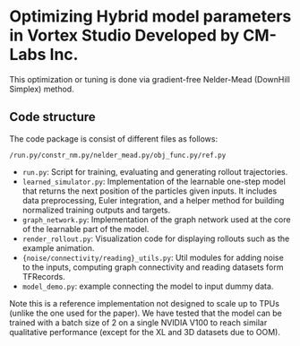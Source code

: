 # Optimizing Hybrid model parameters in Vortex Studio Developed by CM-Labs Inc.

This optimization or tuning is done via gradient-free Nelder-Mead (DownHill Simplex) method.

## Code structure
The code package is consist of different files as follows:

```
/run.py/constr_nm.py/nelder_mead.py/obj_func.py/ref.py
```

* `run.py`: Script for training, evaluating and generating rollout trajectories.
* `learned_simulator.py`: Implementation of the learnable one-step model that returns the next position of the particles given inputs. It includes data preprocessing, Euler integration, and a helper method for building normalized training outputs and targets.
* `graph_network.py`: Implementation of the graph network used at the core of the learnable part of the model.
* `render_rollout.py`: Visualization code for displaying rollouts such as the example animation.
* `{noise/connectivity/reading}_utils.py`: Util modules for adding noise to the inputs, computing graph connectivity and reading datasets form TFRecords.
*  `model_demo.py`: example connecting the model to input dummy data.

Note this is a reference implementation not designed to scale up to TPUs (unlike the one used for the paper). We have tested that the model can be trained with a batch size of 2 on a single NVIDIA V100 to reach similar qualitative performance (except for the XL and 3D datasets due to OOM).

